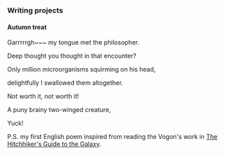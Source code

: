 ### Writing projects


#### Autumn treat
Garrrrrgh~~~ my tongue met the philosopher.

Deep thought you thought in that encounter?

Only million microorganisms squirming on his head,

delightfully I swallowed them altogether.

Not worth it, not worth it!

A puny brainy two-winged creature,

Yuck!

P.S. my first English poem inspired from reading the Vogon's work in [The Hitchhiker's Guide to the Galaxy](https://en.wikipedia.org/wiki/The_Hitchhiker%27s_Guide_to_the_Galaxy).
